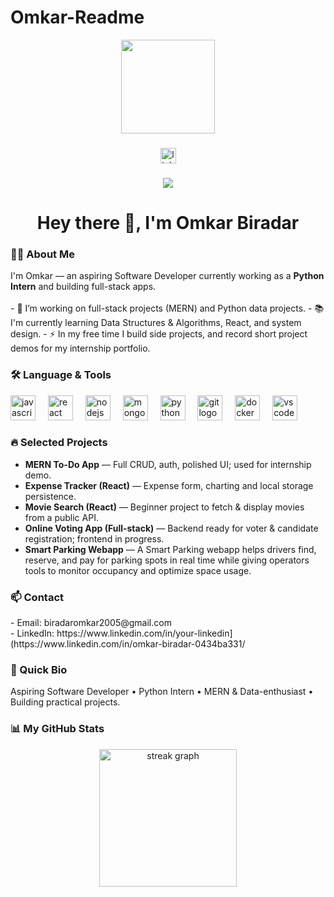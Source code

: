 # Omkar-Readme
<div align="center">
  <img height="150" src="https://media.giphy.com/media/M9gbBd9nbDrOTu1Mqx/giphy.gif" />
</div>

###

<div align="center">
  <a href="https://www.linkedin.com/in/omkar-biradar-0434ba331/" target="_blank">
    <img src="https://img.shields.io/static/v1?message=LinkedIn&logo=linkedin&label=&color=0077B5&logoColor=white&labelColor=&style=for-the-badge" height="25" alt="linkedin logo" />
  </a>
  </div>

###

<div align="center">
  <img src="https://visitor-badge.laobi.icu/badge?page_id=OmkarBiradar.OmkarBiradar" />
</div>

###

<h1 align="center">Hey there 👋, I'm Omkar Biradar</h1>

###

<h3 align="left">👩‍💻 About Me</h3>

<p align="left">
I'm Omkar — an aspiring Software Developer currently working as a <strong>Python Intern</strong> and building full-stack apps.
<br><br>
- 🔭 I’m working on full-stack projects (MERN) and Python data projects.  
- 📚 I'm currently learning Data Structures & Algorithms, React, and system design.  
- ⚡ In my free time I build side projects, and record short project demos for my internship portfolio.
</p>

###

<h3 align="left">🛠 Language & Tools</h3>

<div align="left">
  <img src="https://cdn.jsdelivr.net/gh/devicons/devicon/icons/javascript/javascript-original.svg" height="40" alt="javascript logo" />
  <img width="12" />
  <img src="https://cdn.jsdelivr.net/gh/devicons/devicon/icons/react/react-original.svg" height="40" alt="react logo" />
  <img width="12" />
  <img src="https://cdn.jsdelivr.net/gh/devicons/devicon/icons/nodejs/nodejs-original.svg" height="40" alt="nodejs logo" />
  <img width="12" />
  <img src="https://cdn.jsdelivr.net/gh/devicons/devicon/icons/mongodb/mongodb-original.svg" height="40" alt="mongodb logo" />
  <img width="12" />
  <img src="https://cdn.jsdelivr.net/gh/devicons/devicon/icons/python/python-original.svg" height="40" alt="python logo" />
  <img width="12" />
  <img src="https://cdn.jsdelivr.net/gh/devicons/devicon/icons/git/git-original.svg" height="40" alt="git logo" />
  <img width="12" />
  <img src="https://cdn.jsdelivr.net/gh/devicons/devicon/icons/docker/docker-plain-wordmark.svg" height="40" alt="docker logo" />
  <img width="12" />
  <img src="https://cdn.jsdelivr.net/gh/devicons/devicon/icons/visualstudio/visualstudio-plain.svg" height="40" alt="vscode logo" />
</div>

###

<h3 align="left">🔥 Selected Projects</h3>

- **MERN To-Do App** — Full CRUD, auth, polished UI; used for internship demo.  
- **Expense Tracker (React)** — Expense form, charting and local storage persistence.  
- **Movie Search (React)** — Beginner project to fetch & display movies from a public API.  
- **Online Voting App (Full-stack)** — Backend ready for voter & candidate registration; frontend in progress.
- **Smart Parking Webapp** — A Smart Parking webapp helps drivers find, reserve, and pay for parking spots in real time while giving operators tools to monitor occupancy and optimize space usage.


###

<h3 align="left">📫 Contact</h3>

<div align="left">
- Email: biradaromkar2005@gmail.com <br/>
- LinkedIn: https://www.linkedin.com/in/your-linkedin](https://www.linkedin.com/in/omkar-biradar-0434ba331/  

</div>

###

<h3 align="left">🧾 Quick Bio </h3>

<p align="left">
Aspiring Software Developer • Python Intern • MERN & Data-enthusiast • Building practical projects.
</p>

###

<h3 align="left">📊 My GitHub Stats</h3>

<div align="center">
  <!-- swap the `user=` value with your GitHub username if different -->
  <img src="https://streak-stats.demolab.com?user=OmkarBiradar&locale=en&mode=daily&theme=dark&hide_border=false&border_radius=5&order=3" height="220" alt="streak graph" />
</div>
